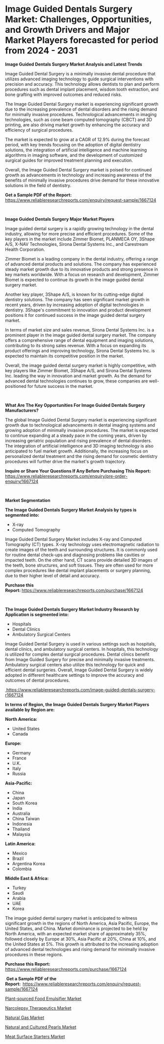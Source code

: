 <p><h1>Image Guided Dentals Surgery Market: Challenges, Opportunities, and Growth Drivers and Major Market Players forecasted for period from 2024 - 2031</h1></p><p><strong>Image Guided Dentals Surgery Market Analysis and Latest Trends</strong></p>
<p><p>Image Guided Dental Surgery is a minimally invasive dental procedure that utilizes advanced imaging technology to guide surgical interventions with precision and accuracy. This technology allows dentists to plan and perform procedures such as dental implant placement, wisdom tooth extraction, and bone grafting with improved outcomes and reduced risks.</p><p>The Image Guided Dental Surgery market is experiencing significant growth due to the increasing prevalence of dental disorders and the rising demand for minimally invasive procedures. Technological advancements in imaging technologies, such as cone beam computed tomography (CBCT) and 3D printing, are also driving market growth by enhancing the accuracy and efficiency of surgical procedures.</p><p>The market is expected to grow at a CAGR of 12.9% during the forecast period, with key trends focusing on the adoption of digital dentistry solutions, the integration of artificial intelligence and machine learning algorithms in imaging software, and the development of customized surgical guides for improved treatment planning and execution.</p><p>Overall, the Image Guided Dental Surgery market is poised for continued growth as advancements in technology and increasing awareness of the benefits of minimally invasive procedures drive demand for these innovative solutions in the field of dentistry.</p></p>
<p><strong>Get a Sample PDF of the Report:&nbsp;</strong> <a href="https://www.reliableresearchreports.com/enquiry/request-sample/1667124">https://www.reliableresearchreports.com/enquiry/request-sample/1667124</a></p>
<p>&nbsp;</p>
<p><strong>Image Guided Dentals Surgery Major Market Players</strong></p>
<p><p>Image guided dental surgery is a rapidly growing technology in the dental industry, allowing for more precise and efficient procedures. Some of the key players in the market include Zimmer Biomet, PLANMECA OY, 3Shape A/S, X-NAV Technologies, Sirona Dental Systems Inc., and Carestream Health Corporation.</p><p>Zimmer Biomet is a leading company in the dental industry, offering a range of advanced dental products and solutions. The company has experienced steady market growth due to its innovative products and strong presence in key markets worldwide. With a focus on research and development, Zimmer Biomet is expected to continue its growth in the image guided dental surgery market.</p><p>Another key player, 3Shape A/S, is known for its cutting-edge digital dentistry solutions. The company has seen significant market growth in recent years, driven by increasing adoption of digital technologies in dentistry. 3Shape's commitment to innovation and product development positions it for continued success in the image guided dental surgery market.</p><p>In terms of market size and sales revenue, Sirona Dental Systems Inc. is a prominent player in the image guided dental surgery market. The company offers a comprehensive range of dental equipment and imaging solutions, contributing to its strong sales revenue. With a focus on expanding its product offerings and improving technology, Sirona Dental Systems Inc. is expected to maintain its competitive position in the market.</p><p>Overall, the image guided dental surgery market is highly competitive, with key players like Zimmer Biomet, 3Shape A/S, and Sirona Dental Systems Inc. leading the way in innovation and market growth. As the demand for advanced dental technologies continues to grow, these companies are well-positioned for future success in the market.</p></p>
<p>&nbsp;</p>
<p><strong>What Are The Key Opportunities For Image Guided Dentals Surgery Manufacturers?</strong></p>
<p><p>The global Image Guided Dental Surgery market is experiencing significant growth due to technological advancements in dental imaging systems and growing adoption of minimally invasive procedures. The market is expected to continue expanding at a steady pace in the coming years, driven by increasing geriatric population and rising prevalence of dental disorders. The integration of artificial intelligence and 3D imaging technology is also anticipated to fuel market growth. Additionally, the increasing focus on personalized dental treatment and the rising demand for cosmetic dentistry procedures will further drive the market's growth trajectory.</p></p>
<p><strong>Inquire or Share Your Questions If Any Before Purchasing This Report:</strong> <a href="https://www.reliableresearchreports.com/enquiry/pre-order-enquiry/1667124">https://www.reliableresearchreports.com/enquiry/pre-order-enquiry/1667124</a></p>
<p>&nbsp;</p>
<p><strong>Market Segmentation</strong></p>
<p><strong>The Image Guided Dentals Surgery Market Analysis by types is segmented into:</strong></p>
<p><ul><li>X-ray</li><li>Computed Tomography</li></ul></p>
<p><p>Image Guided Dental Surgery Market includes X-ray and Computed Tomography (CT) types. X-ray technology uses electromagnetic radiation to create images of the teeth and surrounding structures. It is commonly used for routine dental check-ups and diagnosing problems like cavities or impacted teeth. On the other hand, CT scans provide detailed 3D images of the teeth, bone structures, and soft tissues. They are often used for more complex procedures like dental implant placements or surgery planning, due to their higher level of detail and accuracy.</p></p>
<p><strong>Purchase this Report:&nbsp;</strong><a href="https://www.reliableresearchreports.com/purchase/1667124">https://www.reliableresearchreports.com/purchase/1667124</a></p>
<p>&nbsp;</p>
<p><strong>The Image Guided Dentals Surgery Market Industry Research by Application is segmented into:</strong></p>
<p><ul><li>Hospitals</li><li>Dental Clinics</li><li>Ambulatory Surgical Centers</li></ul></p>
<p><p>Image Guided Dental Surgery is used in various settings such as hospitals, dental clinics, and ambulatory surgical centers. In hospitals, this technology is utilized for complex dental surgical procedures. Dental clinics benefit from Image Guided Surgery for precise and minimally invasive treatments. Ambulatory surgical centers also utilize this technology for quick and efficient dental surgeries. Overall, Image Guided Dental Surgery is widely adopted in different healthcare settings to improve the accuracy and outcomes of dental procedures.</p></p>
<p><a href="https://www.reliableresearchreports.com/image-guided-dentals-surgery-r1667124">&nbsp;https://www.reliableresearchreports.com/image-guided-dentals-surgery-r1667124</a></p>
<p><strong>In terms of Region, the Image Guided Dentals Surgery Market Players available by Region are:</strong></p>
<p>
    <p> <strong> North America: </strong>
        <ul>
            <li>United States</li>
            <li>Canada</li>
        </ul>
        </p> 
    <p> <strong> Europe: </strong>
        <ul>
            <li>Germany</li>
            <li>France</li>
            <li>U.K.</li>
            <li>Italy</li>
            <li>Russia</li>
        </ul>
        </p> 
    <p> <strong> Asia-Pacific: </strong>
        <ul>
            <li>China</li>
            <li>Japan</li>
            <li>South Korea</li>
            <li>India</li>
            <li>Australia</li>
            <li>China Taiwan</li>
            <li>Indonesia</li>
            <li>Thailand</li>
            <li>Malaysia</li>
        </ul>
        </p> 
    <p> <strong> Latin America: </strong>
        <ul>
            <li>Mexico</li>
            <li>Brazil</li>
            <li>Argentina Korea</li>
            <li>Colombia</li>
        </ul>
        </p> 
    <p> <strong> Middle East & Africa: </strong>
        <ul>
            <li>Turkey</li>
            <li>Saudi</li>
            <li>Arabia</li>
            <li>UAE</li>
            <li>Korea</li>
        </ul>
    </p>
    </p>
<p><p>The image guided dental surgery market is anticipated to witness significant growth in the regions of North America, Asia Pacific, Europe, the United States, and China. Market dominance is projected to be held by North America, with an expected market share of approximately 35%, followed closely by Europe at 30%, Asia Pacific at 20%, China at 10%, and the United States at 5%. This growth is attributed to the increasing adoption of advanced dental technologies and rising demand for minimally invasive procedures in these regions.</p></p>
<p><strong>Purchase this Report: </strong><a href="https://www.reliableresearchreports.com/purchase/1667124">https://www.reliableresearchreports.com/purchase/1667124</a></p>
<p>&nbsp;<strong>Get a Sample PDF of the Report:&nbsp;&nbsp;</strong><a href="https://www.reliableresearchreports.com/enquiry/request-sample/1667124">https://www.reliableresearchreports.com/enquiry/request-sample/1667124</a></p>
<p><strong></strong></p>
<p><p><a href="https://medium.com/@bernadette.james576/plant-sourced-food-emulsifier-market-emerging-trends-and-future-prospects-for-period-from-2024-to-1ab9e050146c">Plant-sourced Food Emulsifier Market</a></p><p><a href="https://github.com/gcimaudf65/Market-Research-Report-List-2/blob/main/narcolepsy-therapeutics-market.md">Narcolepsy Therapeutics Market</a></p><p><a href="https://github.com/waylose1223/Market-Research-Report-List-2/blob/main/natural-gas-market.md">Natural Gas Market</a></p><p><a href="https://github.com/sardarp081/Market-Research-Report-List-2/blob/main/natural-and-cultured-pearls-market.md">Natural and Cultured Pearls Market</a></p><p><a href="https://medium.com/@v8581137/emerging-trends-in-meat-surface-starters-market-global-outlook-and-future-prospects-from-2024-3f53450db85e">Meat Surface Starters Market</a></p></p>